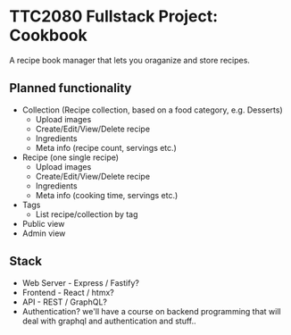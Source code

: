 # TTC2080 Fullstack Project: Cookbook

A recipe book manager that lets you oraganize and store recipes.

## Planned functionality
- Collection (Recipe collection, based on a food category, e.g. Desserts)
  - Upload images
  - Create/Edit/View/Delete recipe
  - Ingredients
  - Meta info (recipe count, servings etc.)
- Recipe (one single recipe)
  - Upload images
  - Create/Edit/View/Delete recipe
  - Ingredients
  - Meta info (cooking time, servings etc.)
- Tags 
  - List recipe/collection by tag
- Public view
- Admin view

## Stack
- Web Server - Express / Fastify?
- Frontend  - React / htmx?
- API - REST / GraphQL?
- Authentication? we'll have a course on backend programming that will deal with graphql and authentication and stuff..